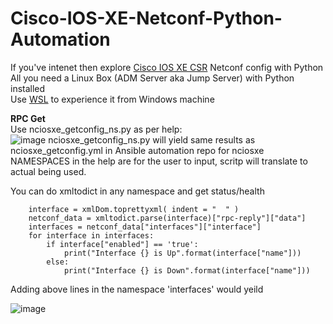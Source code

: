 # Cisco-IOS-XE-Netconf-Python-Automation
If you've intenet then explore [Cisco IOS XE CSR](https://devnetsandbox.cisco.com/RM/Diagram/Index/7b4d4209-a17c-4bc3-9b38-f15184e53a94?diagramType=Topology) Netconf config with Python<br>
All you need a Linux Box (ADM Server aka Jump Server) with Python installed<br>
Use [WSL](https://learn.microsoft.com/en-us/windows/wsl/install) to experience it from Windows machine<br>

**RPC Get**<br>
Use nciosxe_getconfig_ns.py as per help:<br>
![image](https://user-images.githubusercontent.com/47313728/235594887-c5b89c5e-361b-42fd-a6c9-7b2d8c5041bc.png)
nciosxe_getconfig_ns.py will yield same results as nciosxe_getconfig.yml in Ansible automation repo for nciosxe<br>
NAMESPACES in the help are for the user to input, scritp will translate to actual being used.<br>

You can do xmltodict in any namespace and get status/health  

        interface = xmlDom.toprettyxml( indent = "  " )
        netconf_data = xmltodict.parse(interface)["rpc-reply"]["data"]
        interfaces = netconf_data["interfaces"]["interface"]
        for interface in interfaces:
            if interface["enabled"] == 'true':
                print("Interface {} is Up".format(interface["name"]))
            else:
                print("Interface {} is Down".format(interface["name"]))


Adding above lines in the namespace 'interfaces' would yeild

![image](https://github.com/qaswarh/Cisco-IOS-XE-Netconf-Python-Automation/assets/47313728/fa49fc57-18ff-47a2-bdb0-6f664bcddc89)

